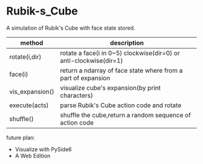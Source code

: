 # Rubik-s_Cube

A simulation of Rubik's Cube with face state stored.


| method          | description                                                       |
| --------------- | ----------------------------------------------------------------- |
| rotate(i,dir)   | rotate a face(i in 0~5) clockwise(dir=0) or anti-clockwise(dir=1) |
| face(i)         | return a ndarray of face state where from a part of expansion     |
| vis_expansion() | visualize cube's expansion(by print characters)                   |
| execute(acts)   | parse Rubik's Cube action code and rotate                         |
| shuffle()       | shuffle the cube,return a random sequence of action code          |


future plan:
- Visualize with PySide6 
- A Web Edition